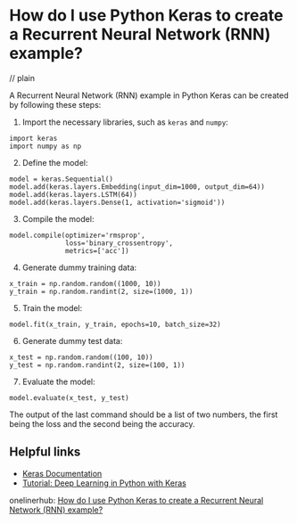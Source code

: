 # How do I use Python Keras to create a Recurrent Neural Network (RNN) example?
// plain

A Recurrent Neural Network (RNN) example in Python Keras can be created by following these steps:

1. Import the necessary libraries, such as `keras` and `numpy`:
```
import keras
import numpy as np
```

2. Define the model:
```
model = keras.Sequential()
model.add(keras.layers.Embedding(input_dim=1000, output_dim=64))
model.add(keras.layers.LSTM(64))
model.add(keras.layers.Dense(1, activation='sigmoid'))
```

3. Compile the model:
```
model.compile(optimizer='rmsprop',
              loss='binary_crossentropy',
              metrics=['acc'])
```

4. Generate dummy training data:
```
x_train = np.random.random((1000, 10))
y_train = np.random.randint(2, size=(1000, 1))
```

5. Train the model:
```
model.fit(x_train, y_train, epochs=10, batch_size=32)
```

6. Generate dummy test data:
```
x_test = np.random.random((100, 10))
y_test = np.random.randint(2, size=(100, 1))
```

7. Evaluate the model:
```
model.evaluate(x_test, y_test)
```

The output of the last command should be a list of two numbers, the first being the loss and the second being the accuracy.

## Helpful links

- [Keras Documentation](https://keras.io/)
- [Tutorial: Deep Learning in Python with Keras](https://www.datacamp.com/community/tutorials/deep-learning-python)

onelinerhub: [How do I use Python Keras to create a Recurrent Neural Network (RNN) example?](https://onelinerhub.com/python-keras/how-do-i-use-python-keras-to-create-a-recurrent-neural-network--rnn--example)
